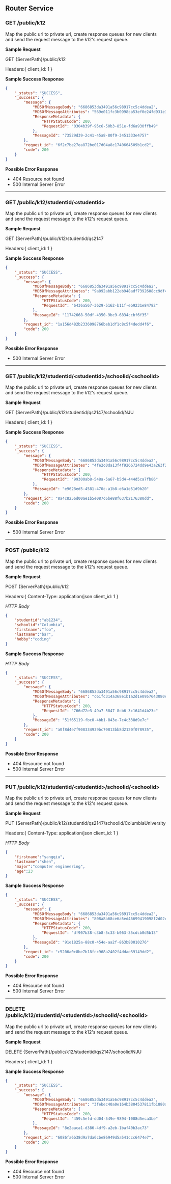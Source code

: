 **Router Service**
----------
### GET **/public/k12**


Map the public url to private url, create response queues for new clients and send the request message to the k12's request queue.


**Sample Request**

GET {ServerPath}/public/k12

Headers:{
    client_id: 1
}

**Sample Success Response**

```json
{
    "_status": "SUCCESS",
    "_success": {
        "message": {
            "MD5OfMessageBody": "6686853da3491a56c98917cc5c4ddea2",
            "MD5OfMessageAttributes": "569e011fc3b0998ca53ef0e24fd931e3",
            "ResponseMetadata": {
                "HTTPStatusCode": 200,
                "RequestId": "0304b39f-95c6-50b3-851e-fd6a930ffb49"
            },
            "MessageId": "73529d39-2c41-45a8-80f9-3451333e4757"
        },
        "request_id": "6f2c7be27ea872be017d04a8c1740664509b1cd2",
        "code": 200
    }
}
```

**Possible Error Response**  
* 404 Resource not found  
* 500 Internal Server Error

---


### GET **/public/k12/studentid/\<studentid\>**

Map the public url to private url, create response queues for new clients and send the request message to the k12's request queue.

**Sample Request**

GET {ServerPath}/public/k12/studentid/qs2147

Headers:{
    client_id: 1
}

**Sample Success Response**

```json
{
    "_status": "SUCCESS",
    "_success": {
        "message": {
            "MD5OfMessageBody": "6686853da3491a56c98917cc5c4ddea2",
            "MD5OfMessageAttributes": "9a092abb122eb948adf7392608cc9df4",
            "ResponseMetadata": {
                "HTTPStatusCode": 200,
                "RequestId": "6436a567-3629-5162-b11f-eb9231e84782"
            },
            "MessageId": "11742668-50df-4350-9bc9-6834ccbf6f35"
        },
        "request_id": "1a156d482b2336098766beb1df1c8c5f4dedd4f6",
        "code": 200
    }
}
```

**Possible Error Response**  
* 500 Internal Server Error


---
### GET **/public/k12/studentid/\<studentid\>/schoolid/\<schoolid\>**

Map the public url to private url, create response queues for new clients and send the request message to the k12's request queue.

**Sample Request**

GET {ServerPath}/public/k12/studentid/qs2147/schoolid/NJU

Headers:{
    client_id: 1
}

**Sample Success Response**

```json
{
    "_status": "SUCCESS",
    "_success": {
        "message": {
            "MD5OfMessageBody": "6686853da3491a56c98917cc5c4ddea2",
            "MD5OfMessageAttributes": "4fe2c0da13f4f9266724dd9e43a263f2",
            "ResponseMetadata": {
                "HTTPStatusCode": 200,
                "RequestId": "99300ab8-548a-5a67-b5d4-444d5ca7fb86"
            },
            "MessageId": "e9628ed5-4581-470c-a1b8-e6a1e51d9b20"
        },
        "request_id": "8a4c8256d00ae1b5e087c6be88f637b2176380dd",
        "code": 200
    }
}
```

**Possible Error Response**  
* 500 Internal Server Error


---
### POST **/public/k12**

Map the public url to private url, create response queues for new clients and send the request message to the k12's request queue.

**Sample Request**

POST {ServerPath}/public/k12

Headers:{
    Content-Type: application/json
    client_id: 1
}

*HTTP Body*
```json
{
    "studentid":"ab1234", 
    "schoolid":"Columbia", 
    "firstname":"foo", 
    "lastname":"bar", 
    "hobby":"coding"
}
```

**Sample Success Response**

*HTTP Body*
```json
{
    "_status": "SUCCESS",
    "_success": {
        "message": {
            "MD5OfMessageBody": "6686853da3491a56c98917cc5c4ddea2",
            "MD5OfMessageAttributes": "c61fc314a368e1b1a2d1e0957643080e",
            "ResponseMetadata": {
                "HTTPStatusCode": 200,
                "RequestId": "766d72e3-49a7-5847-8cb6-3c1641d4b23c"
            },
            "MessageId": "51f65119-fbc0-4bb1-843e-7c4c338d9e7c"
        },
        "request_id": "a0f8d4e7f908334939bc70813bb8d2120f078935",
        "code": 200
    }
}
```

**Possible Error Response**  
* 404 Resource not found  
* 500 Internal Server Error


---
### PUT **/public/k12/studentid/\<studentid\>/schoolid/\<schoolid\>**

Map the public url to private url, create response queues for new clients and send the request message to the k12's request queue.

**Sample Request**

PUT {ServerPath}/public/k12/studentid/qs2147/schoolid/ColumbiaUniversity

Headers:{
    Content-Type: application/json
    client_id: 1
}

*HTTP Body*
```json
{
    "firstname":"yangqiu", 
    "lastname":"shen",
    "major":"computer engineering",
    "age":23
}
```

**Sample Success Response**

```json
{
    "_status": "SUCCESS",
    "_success": {
        "message": {
            "MD5OfMessageBody": "6686853da3491a56c98917cc5c4ddea2",
            "MD5OfMessageAttributes": "808a8a68ce6a5ed46699419098f2d02c",
            "ResponseMetadata": {
                "HTTPStatusCode": 200,
                "RequestId": "df907b38-c3b8-5c33-b063-35cdcb0d5b13"
            },
            "MessageId": "91e1825a-88c0-454e-aa2f-863b80010276"
        },
        "request_id": "c5206a0c8be7b18fcc968a2402f4ddae39149dd2",
        "code": 200
    }
}
```

**Possible Error Response**
* 404 Resource not found
* 500 Internal Server Error

---
### DELETE **/public/k12/studentid/\<studentid\>/schoolid/\<schoolid\>**

Map the public url to private url, create response queues for new clients and send the request message to the k12's request queue.

**Sample Request**

DELETE {ServerPath}/public/k12/studentid/qs2147/schoolid/NJU

Headers:{
    client_id: 1
}

**Sample Success Response**

```json
{
    "_status": "SUCCESS",
    "_success": {
        "message": {
            "MD5OfMessageBody": "6686853da3491a56c98917cc5c4ddea2",
            "MD5OfMessageAttributes": "3febec40a0e164b3804537811fb1880a",
            "ResponseMetadata": {
                "HTTPStatusCode": 200,
                "RequestId": "459c5efd-dd04-549e-9894-1008d5eca3be"
            },
            "MessageId": "8e2aaca1-d386-4df9-a2eb-1baf40b3ac73"
        },
        "request_id": "6086fa6b38d9a7da6cbe86949d5a541ccc6474e7",
        "code": 200
    }
}
```

**Possible Error Response**
* 404 Resource not found
* 500 Internal Server Error





